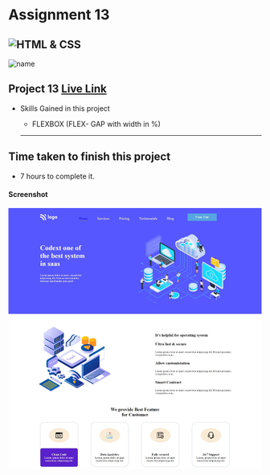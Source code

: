 # Assignment 13
![HTML & CSS](https://img.shields.io/badge/HTML-CSS-orange)
---
![name](https://img.shields.io/badge/Ehraz%20Ahmad-Full%20stack%20developer-green)

## Project 13 [Live Link](https://timely-raindrop-98618f.netlify.app/)

-   Skills Gained in this project
    -   FLEXBOX (FLEX- GAP with width in %) 

    ---

## Time taken to finish this project

-   7 hours to complete it.

#### Screenshot

![Desktop](./live-class-project-13/Project13.jpeg)
